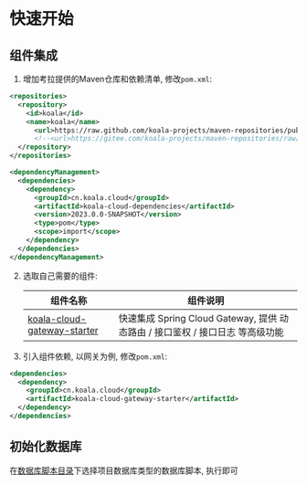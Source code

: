 # 快速开始

## 组件集成

1. 增加考拉提供的Maven仓库和依赖清单, 修改`pom.xml`:

```xml
<repositories>
  <repository>
    <id>koala</id>
    <name>koala</name>
      <url>https://raw.github.com/koala-projects/maven-repositories/public/</url>
      <!--<url>https://gitee.com/koala-projects/maven-repositories/raw/snapshot/</url>-->
  </repository>
</repositories>

<dependencyManagement>
  <dependencies>
    <dependency>
      <groupId>cn.koala.cloud</groupId>
      <artifactId>koala-cloud-dependencies</artifactId>
      <version>2023.0.0-SNAPSHOT</version>
      <type>pom</type>
      <scope>import</scope>
    </dependency>
  </dependencies>
</dependencyManagement>
```

2. 选取自己需要的组件:

   | 组件名称                                                     | 组件说明                                                     |
   | ------------------------------------------------------------ | ------------------------------------------------------------ |
   | [koala-cloud-gateway-starter](../../koala-cloud-starters/koala-cloud-gateway-starter) | 快速集成 Spring Cloud Gateway, 提供 动态路由 / 接口鉴权 / 接口日志 等高级功能 |
   
3. 引入组件依赖, 以网关为例, 修改`pom.xml`:

```xml
<dependencies>
  <dependency>
    <groupId>cn.koala.cloud</groupId>
    <artifactId>koala-cloud-gateway-starter</artifactId>
  </dependency>
</dependencies>
```

## 初始化数据库

在[数据库脚本目录](../../db/migration)下选择项目数据库类型的数据库脚本, 执行即可
